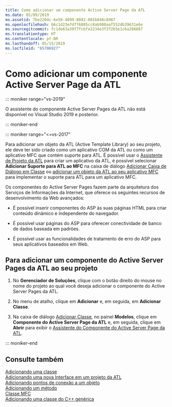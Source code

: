 ```yaml
---
title: Como adicionar um componente Active Server Page da ATL
ms.date: 05/09/2019
ms.assetid: 7be2204c-6e58-4099-8892-001b848c8987
ms.openlocfilehash: b6c1d23efdff6885cc8ab900aaf552db39631e6e
ms.sourcegitcommit: fc1de63a39f7fcbfe2234e3f372b5e1c6a286087
ms.translationtype: HT
ms.contentlocale: pt-BR
ms.lasthandoff: 05/15/2019
ms.locfileid: "65706927"
---
```

# <a name="adding-an-atl-active-server-page-component"></a>Como adicionar um componente Active Server Page da ATL


::: moniker range="vs-2019"

O assistente do componente Active Server Pages da ATL não está disponível no Visual Studio 2019 e posterior.

::: moniker-end

::: moniker range="<=vs-2017"

Para adicionar um objeto da ATL (Active Template Library) ao seu projeto, ele deve ter sido criado como um aplicativo COM da ATL ou como um aplicativo MFC que contém suporte para ATL. É possível usar o [Assistente de Projeto da ATL](../../atl/reference/atl-project-wizard.md) para criar um aplicativo da ATL, é possível selecionar **Adicionar Suporte para ATL ao MFC** na caixa de diálogo [Adicionar Caixa de Diálogo em Classe](../../ide/add-class-dialog-box.md) ou [adicionar um objeto da ATL ao seu aplicativo MFC](../../mfc/reference/adding-atl-support-to-your-mfc-project.md) para implementar o suporte para ATL para um aplicativo MFC.

Os componentes do Active Server Pages fazem parte da arquitetura dos Serviços de Informações da Internet, que oferece os seguintes recursos de desenvolvimento da Web avançados:

- É possível inserir componentes do ASP às suas páginas HTML para criar conteúdo dinâmico e independente do navegador.

- É possível usar páginas do ASP para oferecer conectividade de banco de dados baseada em padrões.

- É possível usar as funcionalidades de tratamento de erro do ASP para seus aplicativos baseados em Web.

## <a name="to-add-an-atl-active-server-pages-component-to-your-project"></a>Para adicionar um componente do Active Server Pages da ATL ao seu projeto

1. No **Gerenciador de Soluções**, clique com o botão direito do mouse no nome do projeto ao qual você deseja adicionar o componente do Active Server Pages da ATL.

1. No menu de atalho, clique em **Adicionar** e, em seguida, em **Adicionar Classe**.

1. Na caixa de diálogo [Adicionar Classe](../../ide/add-class-dialog-box.md), no painel **Modelos**, clique em **Componente do Active Server Page da ATL** e, em seguida, clique em **Abrir** para exibir o [Assistente do Componente do Active Server Page da ATL](../../atl/reference/atl-active-server-page-component-wizard.md).

::: moniker-end

## <a name="see-also"></a>Consulte também

[Adicionando uma classe](../../ide/adding-a-class-visual-cpp.md)<br/>
[Adicionando uma nova Interface em um projeto da ATL](../../atl/reference/adding-a-new-interface-in-an-atl-project.md)<br/>
[Adicionando pontos de conexão a um objeto](../../atl/adding-connection-points-to-an-object.md)<br/>
[Adicionando um método](../../ide/adding-a-method-visual-cpp.md)<br/>
[Classe MFC](../../mfc/reference/adding-an-mfc-class.md)<br/>
[Adicionando uma classe do C++ genérica](../../ide/adding-a-generic-cpp-class.md)

